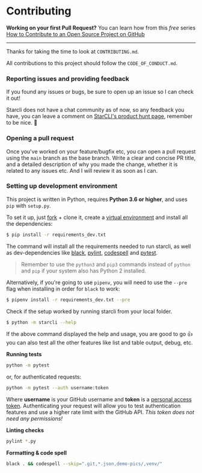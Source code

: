 # Contributing


**Working on your first Pull Request?** You can learn how from this *free* series [How to Contribute to an Open Source Project on GitHub](https://egghead.io/series/how-to-contribute-to-an-open-source-project-on-github)

---

Thanks for taking the time to look at `CONTRIBUTING.md`.

All contributions to this project should follow the `CODE_OF_CONDUCT.md`.

### Reporting issues and providing feedback

If you found any issues or bugs, be sure to open up an issue so I can check it out!

Starcli does not have a chat community as of now, so any feedback you have, you can leave a comment on [StarCLI's product hunt page](https://www.producthunt.com/posts/starcli/maker-invite?code=gMzkzM), remember to be nice. 🙂

### Opening a pull request

Once you've worked on your feature/bugfix etc, you can open a pull request using the `main` branch as the base branch. Write a clear and concise PR title, and a detailed description of why you made the change, whether it is related to any issues etc. And I will review it as soon as I can.

### Setting up development environment

This project is written in Python, requires **Python 3.6 or higher**, and uses `pip` with `setup.py`.

To set it up, just [fork](https://github.com/hedythedev/starcli/fork) + clone it, create a [virtual environment](https://virtualenv.pypa.io/en/latest/) and install all the dependencies:

```bash
$ pip install -r requirements_dev.txt
```

The command will install all the requirements needed to run starcli, as well as dev-dependencies like [black](https://github.com/psf/black), [pylint](https://www.pylint.org/), [codespell](https://github.com/codespell-project/codespell) and [pytest](https://pytest.org).

> Remember to use the `python3` and `pip3` commands instead of `python` and `pip` if your system also has Python 2 installed.

Alternatively, if you're going to use `pipenv`, you will need to use the `--pre` flag when installing in order for `black` to work:

```bash
$ pipenv install -r requirements_dev.txt --pre
```

Check if the setup worked by running starcli from your local folder. 

```bash
$ python -m starcli --help
```

If the above command displayed the help and usage, you are good to go 👍 you can also test all
the other features like list and table output, debug, etc. 

**Running tests**
```bash
python -m pytest
```

or, for authenticated requests:

```bash
python -m pytest --auth username:token
```

Where **username** is your GitHub username and **token** is a [personal access token](https://docs.github.com/en/github/authenticating-to-github/creating-a-personal-access-token).
Authenticating your request will allow you to test authentication features and
use a higher rate limit with the GitHub API. *This token does not need any permissions!*

**Linting checks**

```bash
pylint *.py
```

**Formatting & code spell**
```bash
black . && codespell --skip=".git,*.json,demo-pics/,venv/"
```
